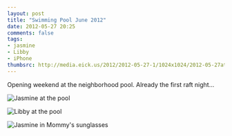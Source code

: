 ```yaml
---
layout: post
title: "Swimming Pool June 2012"
date: 2012-05-27 20:25
comments: false
tags: 
- jasmine
- Libby
- iPhone
thumbsrc: http://media.eick.us/2012/2012-05-27-1/1024x1024/2012-05-27at18.45.03.jpg
---
```

Opening weekend at the neighborhood pool.  Already the first raft night...




![Jasmine at the pool](http://media.eick.us/media/photographs/2012/2012-05-27-1/2012-05-27at18.57.50.jpg)




![Libby at the pool](http://media.eick.us/media/photographs/2012/2012-05-27-1/2012-05-27at18.57.29.jpg)




![Jasmine in Mommy's sunglasses](http://media.eick.us/media/photographs/2012/2012-05-27-1/2012-05-27at18.45.03.jpg)

